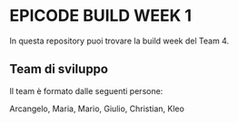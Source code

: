# EPICODE BUILD WEEK 1

In questa repository puoi trovare la build week del Team 4.

## Team di sviluppo

Il team è formato dalle seguenti persone:

Arcangelo, Maria, Mario, Giulio, Christian, Kleo
